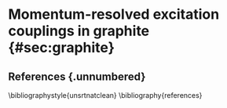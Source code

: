 # Momentum-resolved excitation couplings in graphite {#sec:graphite}



## References {.unnumbered}
\bibliographystyle{unsrtnatclean}
\bibliography{references}